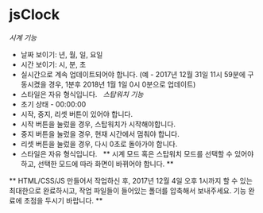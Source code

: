 # jsClock
*시계 기능*
 
* 날짜 보이기: 년, 월, 일, 요일
* 시간 보이기: 시, 분, 초
* 실시간으로 계속 업데이트되어야 합니다. (예 - 2017년 12월 31일 11시 59분에 구동시켰을 경우, 1분후 2018년 1월 1일 0시 0분으로 업데이트)
* 스타일은 자유 형식입니다.
 
*스탑워치 기능*
 
* 초기 상태 - 00:00:00
* 시작, 중지, 리셋 버튼이 있어야 합니다.
* 시작 버튼을 눌렀을 경우, 스탑워치가 시작해야합니다.
* 중지 버튼을 눌렀을 경우, 현재 시간에서 멈춰야 합니다.
* 리셋 버튼을 눌렀을 경우, 다시 0초로 돌아가야 합니다.
* 스타일은 자유 형식입니다.
 
** 시계 모드 혹은 스탑워치 모드를 선택할 수 있어야 하고, 선택한 모드에 따라 화면이 바뀌어야 합니다. **

** HTML/CSS/JS 만들어서 작업하신 후, 2017년 12월 4일 오후 1시까지 할 수 있는 최대한으로 완료하시고, 작업 파일들이 들어있는 폴더를 압축해서 보내주세요. 기능 완료에 초점을 두시기 바랍니다. **